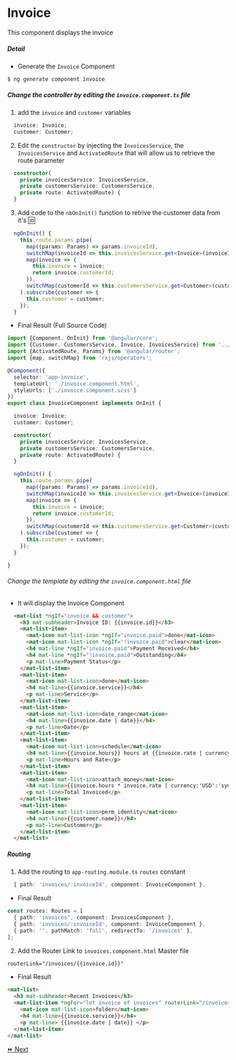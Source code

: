 # Invoice

This component displays the invoice

##### Detail

* Generate the `Invoice` Component

```
$ ng generate component invoice
```

##### Change the controller by editing the `invoice.component.ts` file 

 1) add the `invoice` and `customer` variables

```typescript
  invoice: Invoice;
  customer: Customer;
```

 2) Edit the `constructor` by injecting the `InvoicesService`, the `InvoicesService` and `ActivatedRoute` that will allow us to retrieve the route parameter

```typescript
  constructor(
    private invoicesService: InvoicesService,
    private customersService: CustomersService,
    private route: ActivatedRoute) {
  }
```

3) Add code to the `nbOnInit()` function to retrive the customer data from it's :id:

```typescript
  ngOnInit() {
    this.route.params.pipe(
      map((params: Params) => params.invoiceId),
      switchMap(invoiceId => this.invoicesService.get<Invoice>(invoiceId)),
      map(invoice => {
        this.invoice = invoice;
        return invoice.customerId;
      }),
      switchMap(customerId => this.customersService.get<Customer>(customerId))
    ).subscribe(customer => {
      this.customer = customer;
    });
  }
```


* Final Result (Full Source Code)

```typescript
import {Component, OnInit} from '@angular/core';
import {Customer, CustomersService, Invoice, InvoicesService} from '../services';
import {ActivatedRoute, Params} from '@angular/router';
import {map, switchMap} from 'rxjs/operators';

@Component({
  selector: 'app-invoice',
  templateUrl: './invoice.component.html',
  styleUrls: ['./invoice.component.scss']
})
export class InvoiceComponent implements OnInit {

  invoice: Invoice;
  customer: Customer;

  constructor(
    private invoicesService: InvoicesService,
    private customersService: CustomersService,
    private route: ActivatedRoute) {
  }

  ngOnInit() {
    this.route.params.pipe(
      map((params: Params) => params.invoiceId),
      switchMap(invoiceId => this.invoicesService.get<Invoice>(invoiceId)),
      map(invoice => {
        this.invoice = invoice;
        return invoice.customerId;
      }),
      switchMap(customerId => this.customersService.get<Customer>(customerId))
    ).subscribe(customer => {
      this.customer = customer;
    });
  }

}
```

###### Change the template by editing the `invoice.component.html` file 

* It will display the Invoice Component

```html
  <mat-list *ngIf="invoice && customer">
    <h3 mat-subheader>Invoice ID: {{invoice.id}}</h3>
    <mat-list-item>
      <mat-icon mat-list-icon *ngIf="invoice.paid">done</mat-icon>
      <mat-icon mat-list-icon *ngIf="!invoice.paid">clear</mat-icon>
      <h4 mat-line *ngIf="invoice.paid">Payment Received</h4>
      <h4 mat-line *ngIf="!invoice.paid">Outstanding</h4>
      <p mat-line>Payment Status</p>
    </mat-list-item>
    <mat-list-item>
      <mat-icon mat-list-icon>done</mat-icon>
      <h4 mat-line>{{invoice.service}}</h4>
      <p mat-line>Service</p>
    </mat-list-item>
    <mat-list-item>
      <mat-icon mat-list-icon>date_range</mat-icon>
      <h4 mat-line>{{invoice.date | date}}</h4>
      <p mat-line>Date</p>
    </mat-list-item>
    <mat-list-item>
      <mat-icon mat-list-icon>schedule</mat-icon>
      <h4 mat-line>{{invoice.hours}} hours at {{invoice.rate | currency:'USD':'symbol-narrow':'.0'}}</h4>
      <p mat-line>Hours and Rate</p>
    </mat-list-item>
    <mat-list-item>
      <mat-icon mat-list-icon>attach_money</mat-icon>
      <h4 mat-line>{{invoice.hours * invoice.rate | currency:'USD':'symbol-narrow':'4.2-2'}}</h4>
      <p mat-line>Total Invoiced</p>
    </mat-list-item>
    <mat-list-item>
      <mat-icon mat-list-icon>perm_identity</mat-icon>
      <h4 mat-line>{{customer.name}}</h4>
      <p mat-line>Customer</p>
    </mat-list-item>
  </mat-list>
```


##### Routing

1) Add the routing to `app-routing.module.ts` `routes` constant

```typescript
  { path: 'invoices/:invoiceId', component: InvoiceComponent },
```

* Final Result

```typescript
const routes: Routes = [
  { path: 'invoices', component: InvoicesComponent },
  { path: 'invoices/:invoiceId', component: InvoiceComponent },
  { path: '', pathMatch: 'full', redirectTo: '/invoices' },
];
```

2) Add the Router Link to `invoices.component.html` Master file

```html
routerLink="/invoices/{{invoice.id}}"
```

* Final Result

```html
<mat-list>
  <h3 mat-subheader>Recent Invoices</h3>
  <mat-list-item *ngFor="let invoice of invoices" routerLink="/invoices/{{invoice.id}}">
    <mat-icon mat-list-icon>folder</mat-icon>
    <h4 mat-line>{{invoice.service}}</h4>
    <p mat-line> {{invoice.date | date}} </p>
  </mat-list-item>
</mat-list>
```

[:fast_forward: Next ](invoice-form.md)

